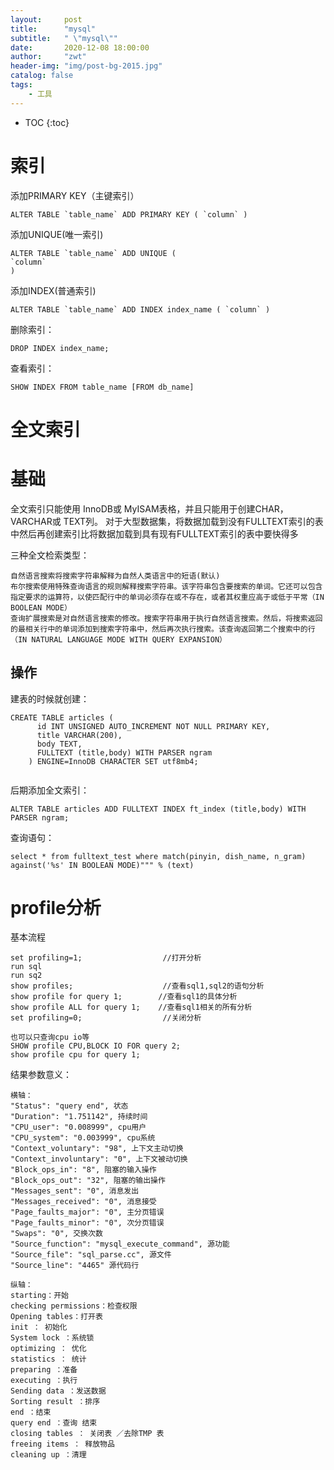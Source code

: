 ```yaml
---
layout:     post
title:      "mysql"
subtitle:   " \"mysql\""
date:       2020-12-08 18:00:00
author:     "zwt"
header-img: "img/post-bg-2015.jpg"
catalog: false
tags:
    - 工具
---
```

* TOC
{:toc}

# 索引
添加PRIMARY KEY（主键索引） 
```
ALTER TABLE `table_name` ADD PRIMARY KEY ( `column` ) 
```
添加UNIQUE(唯一索引) 
```
ALTER TABLE `table_name` ADD UNIQUE ( 
`column` 
) 
```
添加INDEX(普通索引) 
```
ALTER TABLE `table_name` ADD INDEX index_name ( `column` ) 
```
删除索引：
```
DROP INDEX index_name;
```
查看索引：
```
SHOW INDEX FROM table_name [FROM db_name]
```

# 全文索引

# 基础

全文索引只能使用 InnoDB或 MyISAM表格，并且只能用于创建CHAR， VARCHAR或 TEXT列。
对于大型数据集，将数据加载到没有FULLTEXT索引的表中然后再创建索引比将数据加载到具有现有FULLTEXT索引的表中要快得多

三种全文检索类型：
```
自然语言搜索将搜索字符串解释为自然人类语言中的短语(默认)
布尔搜索使用特殊查询语言的规则解释搜索字符串。该字符串包含要搜索的单词。它还可以包含指定要求的运算符，以使匹配行中的单词必须存在或不存在，或者其权重应高于或低于平常（IN BOOLEAN MODE）
查询扩展搜索是对自然语言搜索的修改。搜索字符串用于执行自然语言搜索。然后，将搜索返回的最相关行中的单词添加到搜索字符串中，然后再次执行搜索。该查询返回第二个搜索中的行（IN NATURAL LANGUAGE MODE WITH QUERY EXPANSION）
```

## 操作

建表的时候就创建：
```
CREATE TABLE articles (
      id INT UNSIGNED AUTO_INCREMENT NOT NULL PRIMARY KEY,
      title VARCHAR(200),
      body TEXT,
      FULLTEXT (title,body) WITH PARSER ngram
    ) ENGINE=InnoDB CHARACTER SET utf8mb4;
    
```
后期添加全文索引：
```
ALTER TABLE articles ADD FULLTEXT INDEX ft_index (title,body) WITH PARSER ngram;
```
查询语句：
```
select * from fulltext_test where match(pinyin, dish_name, n_gram) against('%s' IN BOOLEAN MODE)""" % (text)
```

# profile分析

基本流程
```
set profiling=1;                  //打开分析
run sql
run sq2
show profiles;                    //查看sql1,sql2的语句分析
show profile for query 1;        //查看sql1的具体分析
show profile ALL for query 1;    //查看sql1相关的所有分析
set profiling=0;                  //关闭分析

也可以只查询cpu io等
SHOW profile CPU,BLOCK IO FOR query 2;
show profile cpu for query 1;
```

结果参数意义：
```
横轴：
"Status": "query end", 状态
"Duration": "1.751142", 持续时间
"CPU_user": "0.008999", cpu用户
"CPU_system": "0.003999", cpu系统
"Context_voluntary": "98", 上下文主动切换
"Context_involuntary": "0", 上下文被动切换
"Block_ops_in": "8", 阻塞的输入操作
"Block_ops_out": "32", 阻塞的输出操作
"Messages_sent": "0", 消息发出
"Messages_received": "0", 消息接受
"Page_faults_major": "0", 主分页错误
"Page_faults_minor": "0", 次分页错误
"Swaps": "0", 交换次数
"Source_function": "mysql_execute_command", 源功能
"Source_file": "sql_parse.cc", 源文件
"Source_line": "4465" 源代码行

纵轴：
starting：开始
checking permissions：检查权限
Opening tables：打开表
init ： 初始化
System lock ：系统锁
optimizing ： 优化
statistics ： 统计
preparing ：准备
executing ：执行
Sending data ：发送数据
Sorting result ：排序
end ：结束
query end ：查询 结束
closing tables ： 关闭表 ／去除TMP 表
freeing items ： 释放物品
cleaning up ：清理
```